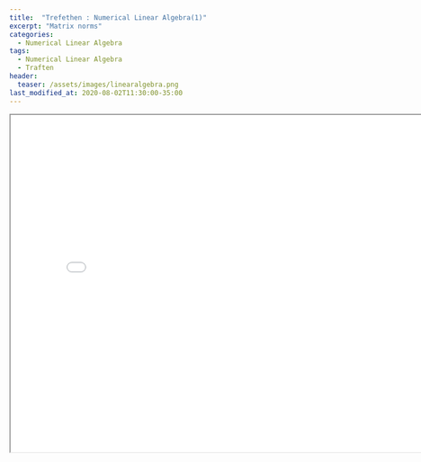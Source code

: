 ```yaml
---
title:  "Trefethen : Numerical Linear Algebra(1)"
excerpt: "Matrix norms"
categories:
  - Numerical Linear Algebra
tags:
  - Numerical Linear Algebra
  - Traften
header:
  teaser: /assets/images/linearalgebra.png
last_modified_at: 2020-08-02T11:30:00-35:00
---
```


<iframe src = "/ViewerJS/#../assets/pdf/Norms.pdf" width='800' height='600' allowfullscreen webkitallowfullscreen></iframe>